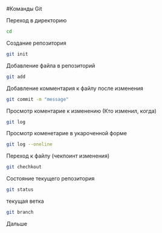 #Команды Git

Переход в директорию
```sh
cd
```

Создание репозитория

```sh
git init
```
Добавление файла в репозиторий
```sh
git add
```

Добавление комментария к файлу после изменения
```sh
git commit -m "message"
```

Просмотр коментарие к изменению (Кто изменил, когда)
```sh
git log
```

Просмотр коменетарие в укароченной форме
```sh
git log --oneline
```
Переход к файлу (чекпоинт изменения)
```sh
git chechkout
```
Состояние текущего репозитория
```sh
git status
```
текущая ветка
```sh
git branch
```
Дальше